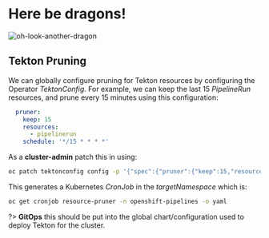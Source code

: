 # Here be dragons!

![oh-look-another-dragon](../images/oh-look-dragons.png)

## Tekton Pruning

We can globally configure pruning for Tekton resources by configuring the Operator *TektonConfig*. For example, we can keep the last 15 *PipelineRun* resources, and prune every 15 minutes using this configuration:

```yaml
  pruner:
    keep: 15
    resources:
      - pipelinerun
    schedule: '*/15 * * * *'
```

As a **cluster-admin** patch this in using:

```bash
oc patch tektonconfig config -p '{"spec":{"pruner":{"keep":15,"resources":["pipelinerun"],"schedule":"*/15 * * * *"}}}' --type=merge
```

This generates a Kubernetes *CronJob* in the *targetNamespace* which is:

```bash
oc get cronjob resource-pruner -n openshift-pipelines -o yaml
```

?> **GitOps** this should be put into the global chart/configuration used to deploy Tekton for the cluster.
